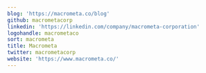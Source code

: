```yaml
---
blog: 'https://macrometa.co/blog'
github: macrometacorp
linkedin: 'https://linkedin.com/company/macrometa-corporation'
logohandle: macrometaco
sort: macrometa
title: Macrometa
twitter: macrometacorp
website: 'https://www.macrometa.co/'
---
```


